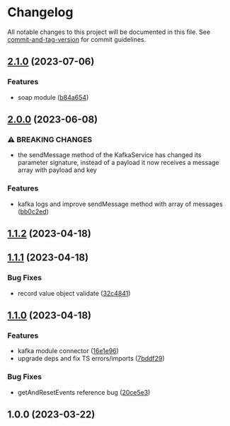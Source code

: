 # Changelog

All notable changes to this project will be documented in this file. See [commit-and-tag-version](https://github.com/absolute-version/commit-and-tag-version) for commit guidelines.

## [2.1.0](https://github.com/josemi-next/nestjs-shared/compare/v2.0.0...v2.1.0) (2023-07-06)

### Features

- soap module ([b84a654](https://github.com/josemi-next/nestjs-shared/commit/b84a654446478e175718aa9e9c47d2bcfb6e1eee))

## [2.0.0](https://github.com/josemi-next/nestjs-shared/compare/v1.1.2...v2.0.0) (2023-06-08)

### ⚠ BREAKING CHANGES

- the sendMessage method of the KafkaService has changed its parameter signature,
  instead of a payload it now receives a message array with payload and key

### Features

- kafka logs and improve sendMessage method with array of messages ([bb0c2ed](https://github.com/josemi-next/nestjs-shared/commit/bb0c2ed4a40fee55919f4b47414721a5fb4b3055))

## [1.1.2](https://github.com/josemi-next/nestjs-shared/compare/v1.1.1...v1.1.2) (2023-04-18)

## [1.1.1](https://github.com/josemi-next/nestjs-shared/compare/v1.1.0...v1.1.1) (2023-04-18)

### Bug Fixes

- record value object validate ([32c4841](https://github.com/josemi-next/nestjs-shared/commit/32c484126c48b59644f80d7ac5a3b5711595d9ef))

## [1.1.0](https://github.com/josemi-next/nestjs-shared/compare/v1.0.0...v1.1.0) (2023-04-18)

### Features

- kafka module connector ([16e1e96](https://github.com/josemi-next/nestjs-shared/commit/16e1e96552aa6a4e48dab76a6fa2af9513d67a8e))
- upgrade deps and fix TS errors/imports ([7bddf29](https://github.com/josemi-next/nestjs-shared/commit/7bddf2957336bcd4f72aded209f7c72a64409fe7))

### Bug Fixes

- getAndResetEvents reference bug ([20ce5e3](https://github.com/josemi-next/nestjs-shared/commit/20ce5e3ee076ed9854922dc5d2dc7916a71196da))

## 1.0.0 (2023-03-22)

